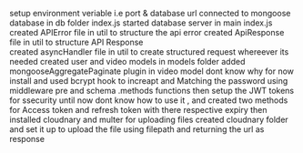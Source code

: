 setup environment veriable i.e port & database url
connected to mongoose database in db folder index.js
started database server in main index.js
created APIError file in util to structure the api error
created ApiResponse file in util to structure API Response  
created asyncHandler file in util to create structured request whereever its needed
created user and video models in models folder
added mongooseAggregatePaginate plugin in video model dont know why for now
install and used bcrypt hook to increapt and Matching the password using middleware pre and schema .methods functions
then setup the JWT tokens for ssecurity until now dont know how to use it , and created two methods for Access token and refresh token with there respective expiry
then installed cloudnary and multer for uploading files 
created cloudnary folder and set it up to upload the file using filepath and returning the url as response
